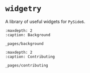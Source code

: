 # `widgetry`

A library of useful widgets for `PySide6`.

```{toctree}
:maxdepth: 2
:caption: Background

_pages/background
```

```{toctree}
:maxdepth: 2
:caption: Contributing

_pages/contributing
```
